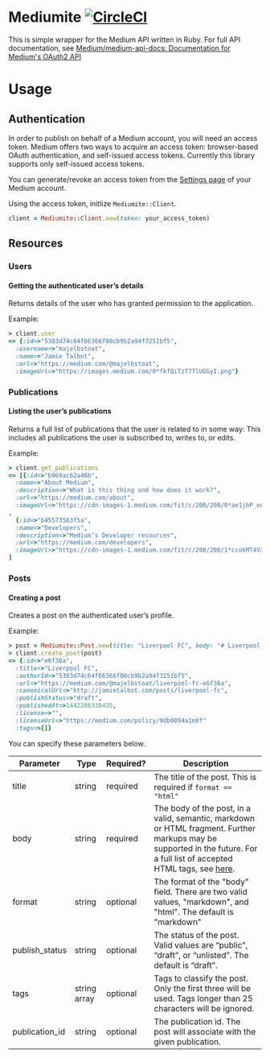 # Mediumite [![CircleCI](https://circleci.com/gh/rejasupotaro/mediumite.svg?style=svg)](https://circleci.com/gh/rejasupotaro/mediumite)

This is simple wrapper for the Medium API written in Ruby.
For full API documentation, see [Medium/medium-api-docs: Documentation for Medium's OAuth2 API](https://github.com/Medium/medium-api-docs#32-publications)

# Usage

## Authentication

In order to publish on behalf of a Medium account, you will need an access token. Medium  offers two ways to acquire an access token: browser-based OAuth authentication, and self-issued access tokens. Currently this library supports only self-issued access tokens.

You can generate/revoke an access token from the [Settings page](https://medium.com/me/settings) of your Medium account.

Using the access token, initlize `Mediumite::Client`.

```ruby
client = Mediumite::Client.new(token: your_access_token)
```

## Resources

### Users

#### Getting the authenticated user’s details

Returns details of the user who has granted permission to the application.

Example:

```ruby
> client.user
=> {:id=>"5303d74c64f66366f00cb9b2a94f3251bf5",
  :username=>"majelbstoat",
  :name=>"Jamie Talbot",
  :url=>"https://medium.com/@majelbstoat",
  :imageUrl=>"https://images.medium.com/0*fkfQiTzT7TlUGGyI.png"}
```

### Publications

#### Listing the user’s publications

Returns a full list of publications that the user is related to in some way: This includes all publications the user is subscribed to, writes to, or edits.

Example:

```ruby
> client.get_publications
=> [{:id=>"b969ac62a46b",
  :name=>"About Medium",
  :description=>"What is this thing and how does it work?",
  :url=>"https://medium.com/about",
  :imageUrl=>"https://cdn-images-1.medium.com/fit/c/200/200/0*ae1jbP_od0W6EulE.jpeg"}
,
  {:id=>"b45573563f5a",
  :name=>"Developers",
  :description=>"Medium’s Developer resources",
  :url=>"https://medium.com/developers",
  :imageUrl=>"https://cdn-images-1.medium.com/fit/c/200/200/1*ccokMT4VXmDDO1EoQQHkzg@2x.png"}
]
```

### Posts

#### Creating a post

Creates a post on the authenticated user’s profile.

Example:

```ruby
> post = Mediumite::Post.new(title: "Liverpool FC", body: "# Liverpool FC\nYou’ll never walk alone.")
> client.create_post(post)
=> {:id=>"e6f36a",
  :title=>"Liverpool FC",
  :authorId=>"5303d74c64f66366f00cb9b2a94f3251bf5",
  :url=>"https://medium.com/@majelbstoat/liverpool-fc-e6f36a",
  :canonicalUrl=>"http://jamietalbot.com/posts/liverpool-fc",
  :publishStatus=>"draft",
  :publishedAt=>1442286338435,
  :license=>"",
  :licenseUrl=>"https://medium.com/policy/9db0094a1e0f"
  :tags=>[]}
```

You can specify these parameters below.

| Parameter | Type | Required? | Description |
|----|----|----|----|
| title | string | required | The title of the post. This is required if `format == "html"` |
| body | string | required | The body of the post, in a valid, semantic, markdown or HTML fragment. Further markups may be supported in the future. For a full list of accepted HTML tags, see [here](https://medium.com/@katie/a4367010924e). |
| format | string | optional | The format of the "body" field. There are two valid values, "markdown", and "html". The default is "markdown" |
| publish_status | string | optional | The status of the post. Valid values are “public”, “draft”, or “unlisted”. The default is “draft”. |
| tags | string array | optional | Tags to classify the post. Only the first three will be used. Tags longer than 25 characters will be ignored. |
| publication_id | string | optional | The publication id. The post will associate with the given publication. |
